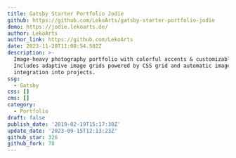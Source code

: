 ```yaml
---
title: Gatsby Starter Portfolio Jodie
github: https://github.com/LekoArts/gatsby-starter-portfolio-jodie
demo: https://jodie.lekoarts.de/
author: LekoArts
author_link: https://github.com/LekoArts
date: 2023-11-28T11:08:54.582Z
description: >-
  Image-heavy photography portfolio with colorful accents & customizable pages.
  Includes adaptive image grids powered by CSS grid and automatic image
  integration into projects.
ssg:
  - Gatsby
css: []
cms: []
category:
  - Portfolio
draft: false
publish_date: '2019-02-19T15:17:30Z'
update_date: '2023-09-15T12:13:23Z'
github_star: 326
github_fork: 78
---
```

